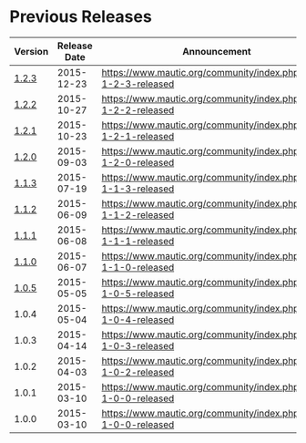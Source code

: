 <h1>Previous Releases</h1>
<table class="table table-bordered">
<thead>
<tr>
<th>Version</th>
<th>Release Date</th>
<th>Announcement</th>
</tr>
</thead>
<tbody>
<tr>
<td><a href="https://www.mautic.org/m/asset/9:mautic-123">1.2.3</a></td>
<td>2015-12-23</td>
<td><a href="https://www.mautic.org/community/index.php/1381-1-2-3-released">https://www.mautic.org/community/index.php/1381-1-2-3-released</a></td>
</tr>
<tr>
<td><a href="https://www.mautic.org/m/asset/8:mautic-122">1.2.2</a></td>
<td>2015-10-27</td>
<td><a href="https://www.mautic.org/community/index.php/1049-1-2-2-released">https://www.mautic.org/community/index.php/1049-1-2-2-released</a></td>
</tr>
<tr>
<td><a href="https://www.mautic.org/m/asset/7:mautic-121">1.2.1</a></td>
<td>2015-10-23</td>
<td><a href="https://www.mautic.org/community/index.php/1018-1-2-1-released">https://www.mautic.org/community/index.php/1018-1-2-1-released</a></td>
</tr>
<tr>
<td><a href="https://www.mautic.org/m/asset/6:mautic-120">1.2.0</a></td>
<td>2015-09-03</td>
<td><a href="https://www.mautic.org/community/index.php/727-1-2-0-released">https://www.mautic.org/community/index.php/727-1-2-0-released</a></td>
</tr>
<tr>
<td><a href="https://www.mautic.org/m/asset/5:mautic-113">1.1.3</a></td>
<td>2015-07-19</td>
<td><a href="https://www.mautic.org/community/index.php/542-1-1-3-released">https://www.mautic.org/community/index.php/542-1-1-3-released</a></td>
</tr>
<tr>
<td><a href="https://www.mautic.org/m/asset/4:mautic-112">1.1.2</a></td>
<td>2015-06-09</td>
<td><a href="https://www.mautic.org/community/index.php/428-1-1-2-released">https://www.mautic.org/community/index.php/428-1-1-2-released</a></td>
</tr>
<tr>
<td><a href="https://www.mautic.org/m/asset/3:mautic-111">1.1.1</a></td>
<td>2015-06-08</td>
<td><a href="https://www.mautic.org/community/index.php/420-1-1-1-released">https://www.mautic.org/community/index.php/420-1-1-1-released</a></td>
</tr>
<tr>
<td><a href="https://www.mautic.org/m/asset/2:mautic-110">1.1.0</a></td>
<td>2015-06-07</td>
<td><a href="https://www.mautic.org/community/index.php/414-1-1-0-released">https://www.mautic.org/community/index.php/414-1-1-0-released</a></td>
</tr>
<tr>
<td><a href="https://www.mautic.org/m/asset/1:mautic-105">1.0.5</a></td>
<td>2015-05-05</td>
<td><a href="https://www.mautic.org/community/index.php/325-1-0-5-released">https://www.mautic.org/community/index.php/325-1-0-5-released</a></td>
</tr>
<tr>
<td>1.0.4</td>
<td>2015-05-04</td>
<td><a href="https://www.mautic.org/community/index.php/324-1-0-4-released">https://www.mautic.org/community/index.php/324-1-0-4-released</a></td>
</tr>
<tr>
<td>1.0.3</td>
<td>2015-04-14</td>
<td><a href="https://www.mautic.org/community/index.php/278-1-0-3-released">https://www.mautic.org/community/index.php/278-1-0-3-released</a></td>
</tr>
<tr>
<td>1.0.2</td>
<td>2015-04-03</td>
<td><a href="https://www.mautic.org/community/index.php/250-1-0-2-released">https://www.mautic.org/community/index.php/250-1-0-2-released</a></td>
</tr>
<tr>
<td>1.0.1</td>
<td>2015-03-10</td>
<td><a href="https://www.mautic.org/community/index.php/183-1-0-0-released">https://www.mautic.org/community/index.php/183-1-0-0-released</a></td>
</tr>
<tr>
<td>1.0.0</td>
<td>2015-03-10</td>
<td><a href="https://www.mautic.org/community/index.php/183-1-0-0-released">https://www.mautic.org/community/index.php/183-1-0-0-released</a></td>
</tr>
</tbody>
</table>
